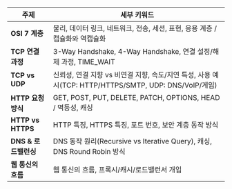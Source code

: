 | 주제                | 세부 키워드                                                                                                                       |
| ----------------- | ---------------------------------------------------------------------------------------------------------------------------- |
| **OSI 7 계층**      | 물리, 데이터 링크, 네트워크, 전송, 세션, 표현, 응용 계층 / 캡슐화와 역캡슐화 |
| **TCP 연결 과정**     | 3-Way Handshake, 4-Way Handshake, 연결 설정/해제 과정, TIME\_WAIT                      |
| **TCP vs UDP**    | 신뢰성, 연결 지향 vs 비연결 지향, 속도/지연 특성, 사용 예시(TCP: HTTP/HTTPS/SMTP, UDP: DNS/VoIP/게임)                             |
| **HTTP 요청 방식**    | GET, POST, PUT, DELETE, PATCH, OPTIONS, HEAD / 멱등성, 캐싱                                                |
| **HTTP vs HTTPS** | HTTP 특징, HTTPS 특징, 포트 번호, 보안 계층 동작 방식                                                 |
| **DNS & 로드밸런싱**   | DNS 동작 원리(Recursive vs Iterative Query), 캐싱, DNS Round Robin 방식    |
| **웹 통신의 흐름**      | 웹 통신의 흐름, 프록시/캐시/로드밸런서 개입                                         |
